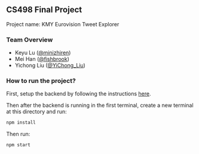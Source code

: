 ## **CS498 Final Project**

Project name: KMY Eurovision Tweet Explorer

### Team Overview

* Keyu Lu	         ([@minizhiren](https://github.com/minizhiren))
* Mei Han           ([@fishbrook](https://github.com/fishbrook))
* Yichong Liu                     ([@YiChong_Liu](https://github.com/YiChong-Liu))



### How to run the project?

First, setup the backend by following the instructions [here](https://github.com/YiChong-Liu/cs498_final/blob/main/backend/README.md).

Then after the backend is running in the first terminal, create a new terminal at this directory and run:

```javascript
npm install
```

Then run:

```javascript
npm start
```

